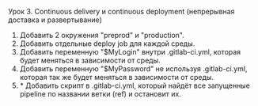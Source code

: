 Урок 3. Continuous delivery и continuous deployment (непрерывная доставка и развертывание)
1) Добавить 2 окружения "preprod" и "production".
2) Добавить отдельные deploy job для каждой среды.
3) Добавить переменную "$MyLogin" внутри .gitlab-ci.yml, которая будет меняться в зависимости от среды.
4) Добавить переменную "$MyPassword" не используя .gitlab-ci.yml, которая так же будет меняться в зависимости от среды.
5) \* Добавить скрипт в .gitlab-ci.yml, который найдёт все запущенные pipeline по названии ветки (ref) и остановит их.

